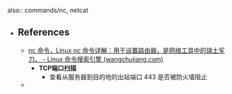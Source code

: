also:: commands/nc, netcat
- ## References
  - [nc 命令，Linux nc 命令详解：用于设置路由器，是网络工具中的瑞士军刀。 - Linux 命令搜索引擎 (wangchujiang.com)](https://wangchujiang.com/linux-command/c/nc.html)
    - **TCP端口扫描**
      - 查看从服务器到目的地的出站端口 443 是否被防火墙阻止
  -